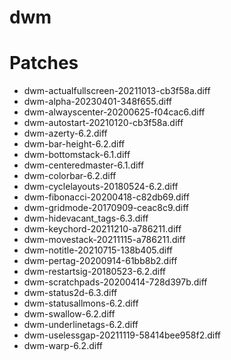 # dwm

# Patches
- dwm-actualfullscreen-20211013-cb3f58a.diff
- dwm-alpha-20230401-348f655.diff
- dwm-alwayscenter-20200625-f04cac6.diff
- dwm-autostart-20210120-cb3f58a.diff
- dwm-azerty-6.2.diff
- dwm-bar-height-6.2.diff
- dwm-bottomstack-6.1.diff
- dwm-centeredmaster-6.1.diff
- dwm-colorbar-6.2.diff
- dwm-cyclelayouts-20180524-6.2.diff
- dwm-fibonacci-20200418-c82db69.diff
- dwm-gridmode-20170909-ceac8c9.diff
- dwm-hidevacant_tags-6.3.diff
- dwm-keychord-20211210-a786211.diff
- dwm-movestack-20211115-a786211.diff
- dwm-notitle-20210715-138b405.diff
- dwm-pertag-20200914-61bb8b2.diff
- dwm-restartsig-20180523-6.2.diff
- dwm-scratchpads-20200414-728d397b.diff
- dwm-status2d-6.3.diff
- dwm-statusallmons-6.2.diff
- dwm-swallow-6.2.diff
- dwm-underlinetags-6.2.diff
- dwm-uselessgap-20211119-58414bee958f2.diff
- dwm-warp-6.2.diff
